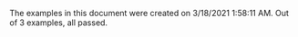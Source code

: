 
The examples in this document were created on 3/18/2021 1:58:11 AM. 
Out of 3 examples,
all passed.

